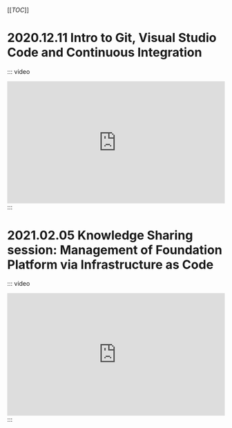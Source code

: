 [[_TOC_]]

# 2020.12.11 Intro to Git, Visual Studio Code and Continuous Integration

::: video
<div style='max-width: 853px'><div style='position: relative; padding-bottom: 56.25%; height: 0; overflow: hidden;'><iframe width="853" height="480" src="https://web.microsoftstream.com/embed/video/d37b3dc2-f4c2-43d2-b501-f69cb15e18da?autoplay=false&amp;showinfo=false" allowfullscreen style="border:none; position: absolute; top: 0; left: 0; right: 0; bottom: 0; height: 100%; max-width: 100%;"></iframe></div></div>
:::

# 2021.02.05 Knowledge Sharing session: Management of Foundation Platform via Infrastructure as Code
::: video
<div style='max-width: 853px'><div style='position: relative; padding-bottom: 56.25%; height: 0; overflow: hidden;'><iframe width="853" height="480" src="https://web.microsoftstream.com/embed/video/2199b2f7-9152-466b-997d-b6acf928dffe?autoplay=false&amp;showinfo=true" allowfullscreen style="border:none; position: absolute; top: 0; left: 0; right: 0; bottom: 0; height: 100%; max-width: 100%;"></iframe></div></div>
:::